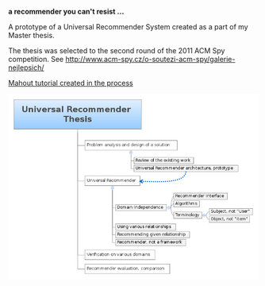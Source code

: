 **a recommender you can't resist ...**

A prototype of a Universal Recommender System created as a part of my Master thesis.

The thesis was selected to the second round of the 2011 ACM Spy competition. See http://www.acm-spy.cz/o-soutezi-acm-spy/galerie-nejlepsich/

[Mahout tutorial created in the process](docs/CreateMahoutRecommender.md)

![Awesome Mindmap](docs/pics/thesis.png)